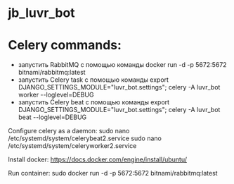 # jb_luvr_bot
# Celery commands:
- запустить RabbitMQ с помощью команды docker run -d -p 5672:5672 bitnami/rabbitmq:latest
- запустить Celery task с помощью команды export DJANGO_SETTINGS_MODULE="luvr_bot.settings"; celery -A luvr_bot worker --loglevel=DEBUG
- запустить Celery beat с помощью команды export DJANGO_SETTINGS_MODULE="luvr_bot.settings"; celery -A luvr_bot beat --loglevel=DEBUG

Configure celery as a daemon:
sudo nano /etc/systemd/system/celerybeat2.service
sudo nano /etc/systemd/system/celeryworker2.service

Install docker:
https://docs.docker.com/engine/install/ubuntu/

Run container:
sudo docker run -d -p 5672:5672 bitnami/rabbitmq:latest
